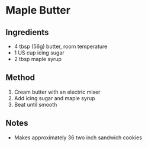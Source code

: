 # Maple Butter

## Ingredients
* 4 tbsp (56g) butter, room temperature
* 1 US cup icing sugar
* 2 tbsp maple syrup

## Method
1. Cream butter with an electric mixer
2. Add icing sugar and maple syrup
3. Beat until smooth

## Notes
* Makes approximately 36 two inch sandwich cookies
